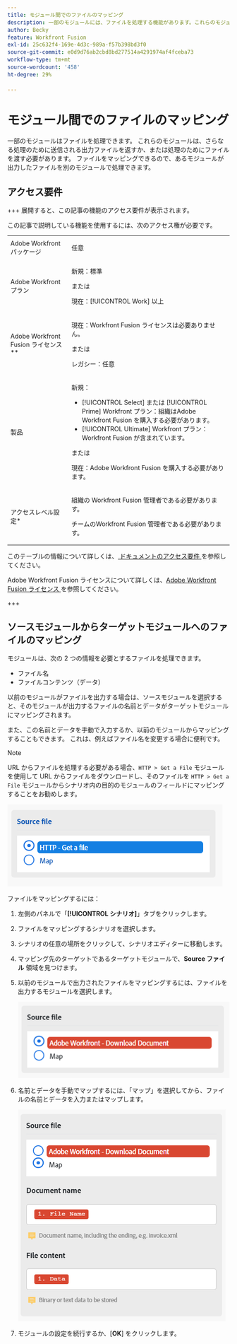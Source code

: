 ```yaml
---
title: モジュール間でのファイルのマッピング
description: 一部のモジュールには、ファイルを処理する機能があります。これらのモジュールは、さらなる処理のために送信される出力ファイルを返すことも、処理のためにファイルを渡すことを要求することもできます。これらのモジュールが連携してファイルを処理できるようにするには、相互にマッピングする必要があります。
author: Becky
feature: Workfront Fusion
exl-id: 25c632f4-169e-4d3c-989a-f57b398bd3f0
source-git-commit: e0d9d76ab2cbd8bd277514a4291974af4fceba73
workflow-type: tm+mt
source-wordcount: '458'
ht-degree: 29%

---
```


# モジュール間でのファイルのマッピング

一部のモジュールはファイルを処理できます。 これらのモジュールは、さらなる処理のために送信される出力ファイルを返すか、または処理のためにファイルを渡す必要があります。 ファイルをマッピングできるので、あるモジュールが出力したファイルを別のモジュールで処理できます。

## アクセス要件

+++ 展開すると、この記事の機能のアクセス要件が表示されます。

この記事で説明している機能を使用するには、次のアクセス権が必要です。

<table style="table-layout:auto">
 <col> 
 <col> 
 <tbody> 
  <tr> 
   <td role="rowheader">Adobe Workfront パッケージ</td> 
   <td> <p>任意</p> </td> 
  </tr> 
  <tr data-mc-conditions=""> 
   <td role="rowheader">Adobe Workfront プラン</td> 
   <td> <p>新規：標準</p><p>または</p><p>現在：[!UICONTROL Work] 以上</p> </td> 
  </tr> 
  <tr> 
   <td role="rowheader">Adobe Workfront Fusion ライセンス**</td> 
   <td>
   <p>現在：Workfront Fusion ライセンスは必要ありません。</p>
   <p>または</p>
   <p>レガシー：任意 </p>
   </td> 
  </tr> 
  <tr> 
   <td role="rowheader">製品</td> 
   <td>
   <p>新規：</p> <ul><li>[!UICONTROL Select] または [!UICONTROL Prime] Workfront プラン：組織はAdobe Workfront Fusion を購入する必要があります。</li><li>[!UICONTROL Ultimate] Workfront プラン：Workfront Fusion が含まれています。</li></ul>
   <p>または</p>
   <p>現在：Adobe Workfront Fusion を購入する必要があります。</p>
   </td> 
  </tr>
  <tr data-mc-conditions=""> 
   <td role="rowheader">アクセスレベル設定*</td> 
   <td> 
     <p>組織の Workfront Fusion 管理者である必要があります。</p>
     <p>チームのWorkfront Fusion 管理者である必要があります。</p>
   </td> 
  </tr> 
   </td> 
  </tr> 
 </tbody> 
</table>

このテーブルの情報について詳しくは、[ ドキュメントのアクセス要件 ](/help/workfront-fusion/references/licenses-and-roles/access-level-requirements-in-documentation.md) を参照してください。

Adobe Workfront Fusion ライセンスについて詳しくは、[Adobe Workfront Fusion ライセンス ](/help/workfront-fusion/set-up-and-manage-workfront-fusion/licensing-operations-overview/license-automation-vs-integration.md) を参照してください。

+++

## ソースモジュールからターゲットモジュールへのファイルのマッピング

モジュールは、次の 2 つの情報を必要とするファイルを処理できます。

* ファイル名
* ファイルコンテンツ（データ）

以前のモジュールがファイルを出力する場合は、ソースモジュールを選択すると、そのモジュールが出力するファイルの名前とデータがターゲットモジュールにマッピングされます。

また、この名前とデータを手動で入力するか、以前のモジュールからマッピングすることもできます。 これは、例えばファイル名を変更する場合に便利です。

>[!NOTE]
>
>URL からファイルを処理する必要がある場合、`HTTP > Get a File` モジュールを使用して URL からファイルをダウンロードし、そのファイルを `HTTP > Get a File` モジュールからシナリオ内の目的のモジュールのフィールドにマッピングすることをお勧めします。
>
>![ マップファイル ](assets/map-source-file.png)

ファイルをマッピングするには：

1. 左側のパネルで「**[!UICONTROL シナリオ]**」タブをクリックします。
1. ファイルをマッピングするシナリオを選択します。
1. シナリオの任意の場所をクリックして、シナリオエディターに移動します。
1. マッピング先のターゲットであるターゲットモジュールで、**Source ファイル** 領域を見つけます。
1. 以前のモジュールで出力されたファイルをマッピングするには、ファイルを出力するモジュールを選択します。

   ![Workfront ダウンロード ドキュメント ](assets/wf-download-document.png)

1. 名前とデータを手動でマップするには、「マップ」を選択してから、ファイルの名前とデータを入力またはマップします。

   ![ マップオプションを使用 ](assets/use-the-map-option.png)

1. モジュールの設定を続行するか、[**OK**] をクリックします。
